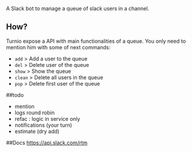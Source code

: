 A Slack bot to manage a queue of slack users in a channel.

## How?

Turnio expose a API with main functionalities of a queue. You only need to mention him with some of next commands:

* `add`   >   Add a user to the queue
* `del`   >   Delete user of the queue
* `show`  >   Show the queue 
* `clean` >   Delete all users in the queue 
* `pop`  >   Delete first user of the queue

##todo
* mention
* logs round robin
* refac : logic in service only
* notifications (your turn)
* estimate (dry add)


##Docs
https://api.slack.com/rtm
